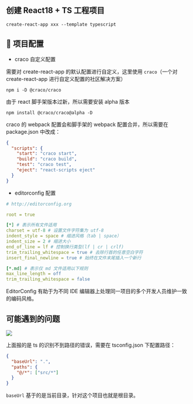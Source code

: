 ## 创建 React18 + TS 工程项目

```shell
create-react-app xxx --template typescript
```

## 🚀 项目配置

- craco 自定义配置

需要对 create-react-app 的默认配置进行自定义，这里使用 `craco`（一个对 create-react-app 进行自定义配置的社区解决方案）

```shell
npm i -D @craco/craco
```

由于 react 脚手架版本过新，所以需要安装 alpha 版本

```shell
npm install @craco/craco@alpha -D
```

craco 的 webpack 配置会和脚手架的 webpack 配置合并，所以需要在 package.json 中改成：

```json
{
  "scripts": {
    "start": "craco start",
    "build": "craco build",
    "test": "craco test",
    "eject": "react-scripts eject"
  }
}
```

- editorconfig 配置

```yaml
# http://editorconfig.org

root = true

[*] # 表示所有文件适用
charset = utf-8 # 设置文件字符集为 utf-8
indent_style = space # 缩进风格（tab | space）
indent_size = 2 # 缩进大小
end_of_line = lf # 控制换行类型(lf | cr | crlf)
trim_trailing_whitespace = true # 去除行首的任意空白字符
insert_final_newline = true # 始终在文件末尾插入一个新行

[*.md] # 表示仅 md 文件适用以下规则
max_line_length = off
trim_trailing_whitespace = false
```

EditorConfig 有助于为不同 IDE 编辑器上处理同一项目的多个开发人员维护一致的编码风格。

## 可能遇到的问题

![](https://s2.loli.net/2023/02/28/6OifhjnSbaJGLyw.png)

上面报的是 ts 的识别不到路径的错误，需要在 tsconfig.json 下配置路径：

```json
{
  "baseUrl": ".",
  "paths": {
    "@/*": ["src/*"]
  }
}
```

`baseUrl` 基于的是当前目录，针对这个项目也就是根目录。
